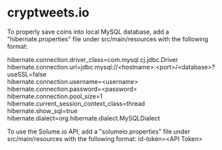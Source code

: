 # cryptweets.io

To properly save coins into local MySQL database, add a "hibernate.properties" file under src/main/resources with the following format:

hibernate.connection.driver_class=com.mysql.cj.jdbc.Driver<br>
hibernate.connection.url=jdbc:mysql://&lt;hostname&gt;:&lt;port&gt;/&lt;database&gt;?useSSL=false<br>
hibernate.connection.username=&lt;username&gt;<br>
hibernate.connection.password=&lt;password&gt;<br>
hibernate.connection.pool_size=1<br>
hibernate.current_session_context_class=thread<br>
hibernate.show_sql=true<br>
hibernate.dialect=org.hibernate.dialect.MySQLDialect


To use the Solume.io API, add a "solumeio.properties" file under src/main/resources with the following format:
id-token=&lt;API Token&gt;
